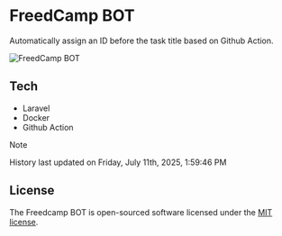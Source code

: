 # FreedCamp BOT

Automatically assign an ID before the task title based on Github Action.

![FreedCamp BOT](https://repository-images.githubusercontent.com/737932867/7d34798b-2680-471c-b089-a78a718d3d6a)

## Tech

- Laravel
- Docker
- Github Action

> [!NOTE]  
> History last updated on Friday, July 11th, 2025, 1:59:46 PM

## License

The Freedcamp BOT is open-sourced software licensed under the [MIT license](https://opensource.org/licenses/MIT).
